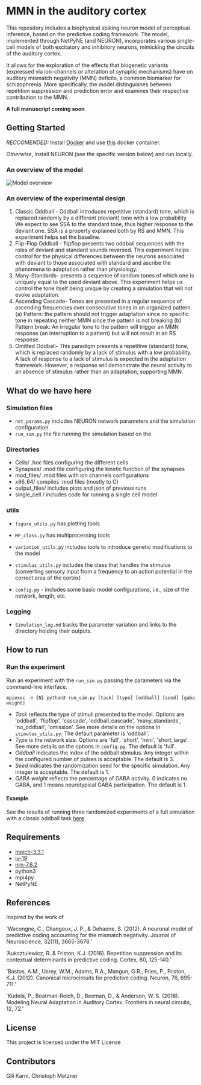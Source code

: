 # MMN in the auditory cortex


This repository includes a biophysical spiking neuron model of perceptual inference, based on the predictive coding framework. The model, implemented through NetPyNE (and NEURON), incorporates various single-cell models of both excitatory and inhibitory neurons, mimicking the circuits of the auditory cortex.

It allows for the exploration of the effects that biogenetic variants (expressed via ion-channels or alteration of synaptic mechanisms) have on auditory mismatch negativity (MMN) deficits, a common biomarker for schizophrenia. More specifically, the model distinguishes between repetition suppression and prediction error and examines their respective contribution to the MMN.

**A full manuscript coming soon**

## Getting Started

*RECCOMENDED:*
Install [Docker](https://docs.docker.com/install/) and use [this](https://github.com/karnigili/Computational-Neuroscience/tree/master/docker/docker_python) docker container.

*Otherwise*, install NEURON (see the specific version below) and run locally.



### An overview of the model

![Model overview](.model_scheme.png)


### An overview of the experimental design

1. Classic Oddball - Oddball introduces repetitive (standard) tone, which is replaced randomly by a different (deviant) tone with a low probability. We expect to see SSA to the standard tone, thus higher response to the deviant one. SSA is a property explained both by RS and MMN. This experiment helps set the baseline.
2. Flip-Flop Oddball - flipflop presents two oddball sequences with the roles of deviant and standard sounds reversed. This experiment helps control for the physical differences between the neurons associated with deviant to those associated with standard and ascribe the phenomena to adaptation rather than physiology.  
3. Many-Standards- presents a sequence of random tones of which one is uniquely equal to the used deviant above. This experiment helps us control the tone itself being unique by creating a simulation that will not evoke adaptation.  
4. Ascending Cascade- Tones are presented in a regular sequence of ascending frequencies over consecutive tones in an organized pattern.
  (a) Pattern: the pattern should not trigger adaptation since no specific tone in repeating neither MMN since the pattern is not breaking
  (b) Pattern break: An irregular tone to the pattern will trigger an MMN response (an interruption to a pattern) but will not result in an RS response.
5. Omitted Oddball- This paradigm presents a repetitive (standard) tone, which is replaced randomly by a lack of stimulus with a low probability. A lack of response to a lack of stimulus is expected in the adaptation framework. However, a response will demonstrate the neural activity to an absence of stimulus rather than an adaptation, supporting MMN.


## What do we have here

### Simulation files

* `net_params.py` includes NEURON network parameters and the simulation configuration.
* `run_sim.py` the file running the simulation based on the


### Directories
* Cells/ .hoc files configuring the different cells
* Synapses/ .mod file configuring the kinetic function of the synapses
* mod_files/  .mod files with ion channels configurations
* x86_64/ compiles .mod files (mostly to C)
* output_files/ includes plots and json of previous runs
* single_cell / includes code for running a single cell model


### utils

* `figure_utils.py` has plotting tools
* `MP_class.py` has multiprocessing tools
* `variation_utils.py` includes tools to introduce genetic modifications to the model
* `stimulus_utils.py` includes the class that handles the stimulus (converting sensory input from a frequency to an action potential in the correct area of the cortex)

* `config.py` - includes some basic model configurations, i.e., size of the network, length, etc.

### Logging
* `Simulation_log.md` tracks the parameter variation and links to the directory holding their outputs.

## How to run

### Run the experiment
Run an experiment with the `run_sim.py` passing the parameters via the command-line interface.

`mpiexec -n {N} python3 run_sim.py [task] [type] [oddball] [seed] [gaba weight]`

- *Task* reflects the type of stimuli presented to the model. Options are 'oddball', 'flipflop', 'cascade', 'oddball_cascade', 'many_standards', 'no_oddball', 'omission'. See more details on the options in `stimulus_utils.py`. The default parameter is 'oddball'.
- *Type* is the network size. Options are 'full', 'short', 'mini', 'short_large'. See more details on the options in `config.py`. The default is 'full'.
- *Oddball* indicates the index of the oddball stimulus. Any integer within the configured number of pulses is acceptable. The default is 3.
- *Seed* indicates the randomization seed for the specific simulation. Any integer is acceptable. The default is 1.
- *GABA weight* reflects the percentage of GABA activity. 0 indicates no GABA, and 1 means neurotypical GABA participation. The default is 1.

#### Example

See the results of running three randomized experiments of a full simulation with a classic oddball task [here](https://github.com/karnigili/Biophysical-Crotical-Model-MMN/tree/master/output_files_sample/classic_oddball)


## Requirements
- [mpich-3.3.1](http://www.mpich.org/static/downloads/3.3.1/mpich-3.3.1.tar.gz)
- [iv-19](https://neuron.yale.edu/ftp/neuron/versions/v7.6/iv-19.tar.gz)
- [nrn-7.6.2](https://neuron.yale.edu/ftp/neuron/versions/v7.6/7.6.2/nrn-7.6.2.tar.gz)
- python3
- mpi4py
- NetPyNE


## References

Inspired by the work of

‘Wacongne, C., Changeux, J. P., & Dehaene, S. (2012). A neuronal model of predictive coding accounting for the mismatch negativity. Journal of Neuroscience, 32(11), 3665-3678.’

‘Auksztulewicz, R. & Friston, K.J. (2016). Repetition suppression and its contextual determinants in predictive coding. Cortex, 80, 125-140.’

‘Bastos, A.M., Usrey, W.M., Adams, R.A., Mangun, G.R., Fries, P., Friston, K.J. (2012). Canonical microcircuits for predictive coding. Neuron, 76, 695-711.’

’Kudela, P., Boatman-Reich, D., Beeman, D., & Anderson, W. S. (2018). Modeling Neural Adaptation in Auditory Cortex. Frontiers in neural circuits, 12, 72.’


## License
This project is licensed under the MIT License


## Contributors
Gili Karni, Christoph Metzner
